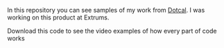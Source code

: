 In this repository you can see samples of my work from [Dotcal](https://www.dotcal.co/). I was working on this product at Extrums.

Download this code to see the video examples of how every part of code works
